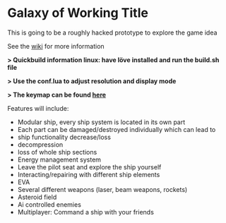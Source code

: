 Galaxy of Working Title
====

This is going to be a roughly hacked prototype to explore the game idea 

See the [wiki](https://github.com/zorfmorf/gowt/wiki) for more information

<b> > Quickbuild information linux: have löve installed and run the build.sh file</b>

<b> > Use the conf.lua to adjust resolution and display mode</b>

<b> > The keymap can be found [here](https://github.com/zorfmorf/gowt/wiki/keymap) </b>

Features will include:
 - Modular ship, every ship system is located in its own part
 - Each part can be damaged/destroyed individually which can lead to
  - ship functionality decrease/loss
  - decompression
  - loss of whole ship sections
 - Energy management system
 - Leave the pilot seat and explore the ship yourself
  - Interacting/repairing with different ship elements
  - EVA
 - Several different weapons (laser, beam weapons, rockets)
 - Asteroid field
 - Ai controlled enemies
 - Multiplayer: Command a ship with your friends


